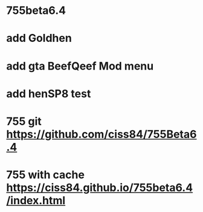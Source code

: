 # 755beta6.4
# add Goldhen
# add gta BeefQeef Mod menu
# add henSP8 test
# 755 git https://github.com/ciss84/755Beta6.4
# 755 with cache https://ciss84.github.io/755beta6.4/index.html
